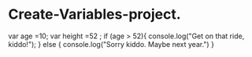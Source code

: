 # Create-Variables-project.
var age =10;
var height =52 ; 
if (age > 52){
console.log("Get on that ride, kiddo!"); 
}
else {
console.log("Sorry kiddo. Maybe next year.") 
}
